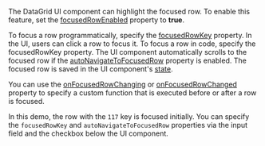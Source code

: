 The DataGrid UI component can highlight the focused row. To enable this feature, set the [focusedRowEnabled](/Documentation/ApiReference/UI_Components/dxDataGrid/Configuration/#focusedRowEnabled) property to **true**.

To focus a row programmatically, specify the [focusedRowKey](/Documentation/ApiReference/UI_Components/dxDataGrid/Configuration/#focusedRowKey) property. In the UI, users can click a row to focus it. To focus a row in code, specify the focusedRowKey property. The UI component automatically scrolls to the focused row if the [autoNavigateToFocusedRow](/Documentation/ApiReference/UI_Components/dxDataGrid/Configuration/#autoNavigateToFocusedRow) property is enabled. The focused row is saved in the UI component's [state](/Documentation/ApiReference/UI_Components/dxDataGrid/Configuration/stateStoring/).

You can use the [onFocusedRowChanging](/Documentation/ApiReference/UI_Components/dxDataGrid/Configuration/#onFocusedRowChanging) or [onFocusedRowChanged](/Documentation/ApiReference/UI_Components/dxDataGrid/Configuration/#onFocusedRowChanged) property to specify a custom function  that is executed before or after a row is focused.

In this demo, the row with the `117` key is focused initially. You can specify the `focusedRowKey` and `autoNavigateToFocusedRow` properties via the input field and the checkbox below the UI component.